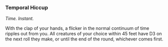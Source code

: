 ### Temporal Hiccup
_Time. Instant._

With the clap of your hands, a flicker in the normal continuum of time ripples out from you. All creatures of your choice within 45 feet have D3 on the next roll they make, or until the end of the round, whichever comes first.
